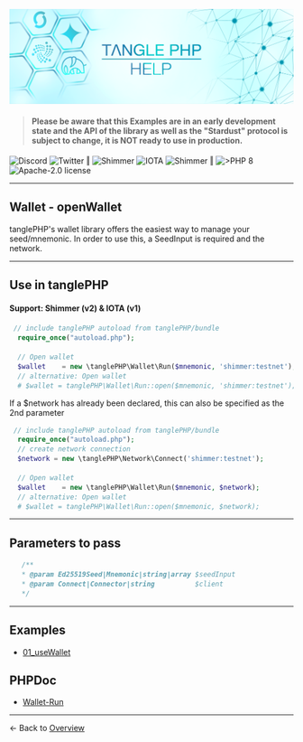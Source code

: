 ![](.meta/Banner.png)

> #### Please be aware that this Examples are in an early development state and the API of the library as well as the "Stardust" protocol is subject to change, it is NOT ready to use in production.

<a href="https://discord.iota.org/" style="text-decoration:none;"><img src="https://img.shields.io/badge/Discord-9cf.svg?style=social&logo=discord" alt="Discord"></a>
<a href="https://twitter.com/tanglePHP/" style="text-decoration:none;"><img src="https://img.shields.io/badge/Twitter-@tanglePHP-9cf.svg?style=social&logo=twitter" alt="Twitter"></a> ‖
<a href="https://www.tanglephp.com/" style="text-decoration:none;"><img src="https://img.shields.io/badge/tanglePHP-grey?style=flat-square&logo=tanglePHP" alt="Shimmer"></a>
<a href="https://www.iota.org/" style="text-decoration:none;"><img src="https://img.shields.io/badge/IOTA-grey?style=flat-square&logo=iota" alt="IOTA"></a>
<a href="https://www.shimmer.network/" style="text-decoration:none;"><img src="https://img.shields.io/badge/Shimmer-grey?style=flat-square&logo=shimmer" alt="Shimmer"></a> ‖
<a href="https://www.php.net/" style="text-decoration:none;"><img src="https://img.shields.io/badge/PHP->= 8.1.x-blue?style=flat-square&logo=php" alt=">PHP 8"></a>
<a href="https://github.com/iota-community/iota.php/LICENSE" style="text-decoration:none;"><img src="https://img.shields.io/badge/license-Apache--2.0-green?style=flat-square" alt="Apache-2.0 license"></a>

---

## Wallet - openWallet

tanglePHP's wallet library offers the easiest way to manage your seed/mnemonic. In order to use this, a SeedInput is required and the network.

---

## Use in tanglePHP

#### Support: Shimmer (v2) & IOTA (v1)


```PHP
 // include tanglePHP autoload from tanglePHP/bundle
  require_once("autoload.php");
  
  // Open wallet
  $wallet    = new \tanglePHP\Wallet\Run($mnemonic, 'shimmer:testnet');
  // alternative: Open wallet
  # $wallet = tanglePHP\Wallet\Run::open($mnemonic, 'shimmer:testnet');
```

If a $network has already been declared, this can also be specified as the 2nd parameter

```PHP
 // include tanglePHP autoload from tanglePHP/bundle
  require_once("autoload.php");
  // create network connection
  $network = new \tanglePHP\Network\Connect('shimmer:testnet');
  
  // Open wallet
  $wallet    = new \tanglePHP\Wallet\Run($mnemonic, $network);
  // alternative: Open wallet
  # $wallet = tanglePHP\Wallet\Run::open($mnemonic, $network);
```

---

## Parameters to pass

```PHP
   /**
   * @param Ed25519Seed|Mnemonic|string|array $seedInput
   * @param Connect|Connector|string          $client
   */
```

---


## Examples

+ [01_useWallet](https://github.com/tanglePHP/bundle/blob/main/examples/src/wallet/01_useWallet.php)

## PHPDoc

+ [Wallet-Run](https://tanglephp.com/phpdoc/classes/tanglePHP-Wallet-Run.html)

---

<- Back to [Overview](000_index.md)